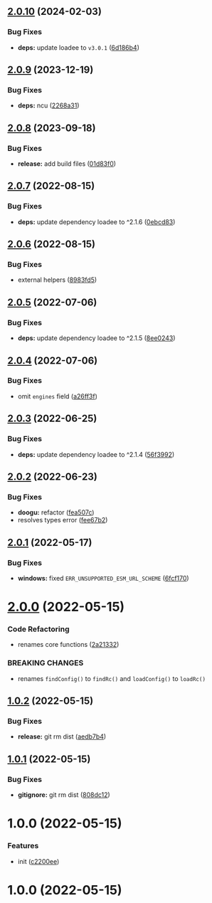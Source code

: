 ## [2.0.10](https://github.com/bent10/rcfy/compare/v2.0.9...v2.0.10) (2024-02-03)


### Bug Fixes

* **deps:** update loadee to `v3.0.1` ([6d186b4](https://github.com/bent10/rcfy/commit/6d186b4970139628325f40a76abd01e65e8048a9))

## [2.0.9](https://github.com/bent10/rcfy/compare/v2.0.8...v2.0.9) (2023-12-19)


### Bug Fixes

* **deps:** ncu ([2268a31](https://github.com/bent10/rcfy/commit/2268a312971ea61b4e0ecee3ef9f0cb0401df270))

## [2.0.8](https://github.com/bent10/rcfy/compare/v2.0.7...v2.0.8) (2023-09-18)


### Bug Fixes

* **release:** add build files ([01d83f0](https://github.com/bent10/rcfy/commit/01d83f0bbddea39d459a15bba0f56c75e11542af))

## [2.0.7](https://github.com/bent10/rcfy/compare/v2.0.6...v2.0.7) (2022-08-15)

### Bug Fixes

- **deps:** update dependency loadee to ^2.1.6 ([0ebcd83](https://github.com/bent10/rcfy/commit/0ebcd8309235f623918bba6b778eac8d3c37acd0))

## [2.0.6](https://github.com/bent10/rcfy/compare/v2.0.5...v2.0.6) (2022-08-15)

### Bug Fixes

- external helpers ([8983fd5](https://github.com/bent10/rcfy/commit/8983fd5fe2c1b43ebf8bd15dfa4c7e0a32698a77))

## [2.0.5](https://github.com/bent10/rcfy/compare/v2.0.4...v2.0.5) (2022-07-06)

### Bug Fixes

- **deps:** update dependency loadee to ^2.1.5 ([8ee0243](https://github.com/bent10/rcfy/commit/8ee02435591351cd46f6b48facaa6eaa5d372dea))

## [2.0.4](https://github.com/bent10/rcfy/compare/v2.0.3...v2.0.4) (2022-07-06)

### Bug Fixes

- omit `engines` field ([a26ff3f](https://github.com/bent10/rcfy/commit/a26ff3f2f67699bb0316c6777410b41b25470ac8))

## [2.0.3](https://github.com/bent10/rcfy/compare/v2.0.2...v2.0.3) (2022-06-25)

### Bug Fixes

- **deps:** update dependency loadee to ^2.1.4 ([56f3992](https://github.com/bent10/rcfy/commit/56f39928965084b3f6b2786036c9345395b7fd2d))

## [2.0.2](https://github.com/bent10/rcfy/compare/v2.0.1...v2.0.2) (2022-06-23)

### Bug Fixes

- **doogu:** refactor ([fea507c](https://github.com/bent10/rcfy/commit/fea507c79ffefb05453b2dc1988852a6ee805ab0))
- resolves types error ([fee67b2](https://github.com/bent10/rcfy/commit/fee67b2c66b1cc7512db3b700538bd68fd969e88))

## [2.0.1](https://github.com/bent10/rcfy/compare/v2.0.0...v2.0.1) (2022-05-17)

### Bug Fixes

- **windows:** fixed `ERR_UNSUPPORTED_ESM_URL_SCHEME` ([6fcf170](https://github.com/bent10/rcfy/commit/6fcf170203cb9807c606eecbc03b2a42ffc123c8))

# [2.0.0](https://github.com/bent10/rcfy/compare/v1.0.2...v2.0.0) (2022-05-15)

### Code Refactoring

- renames core functions ([2a21332](https://github.com/bent10/rcfy/commit/2a21332af33e19ca963ddc80c8083fb197e6dfc7))

### BREAKING CHANGES

- renames `findConfig()` to `findRc()` and `loadConfig()` to `loadRc()`

## [1.0.2](https://github.com/bent10/rcfy/compare/v1.0.1...v1.0.2) (2022-05-15)

### Bug Fixes

- **release:** git rm dist ([aedb7b4](https://github.com/bent10/rcfy/commit/aedb7b498d565288c854b896daf9b52208a50a19))

## [1.0.1](https://github.com/bent10/rcfy/compare/v1.0.0...v1.0.1) (2022-05-15)

### Bug Fixes

- **gitignore:** git rm dist ([808dc12](https://github.com/bent10/rcfy/commit/808dc12cc8e3b42a2bf3f5978f11dbc73804ba7e))

# 1.0.0 (2022-05-15)

### Features

- init ([c2200ee](https://github.com/bent10/rcfy/commit/c2200ee1f636fcfb60a707fabaffa8104963c89c))

# 1.0.0 (2022-05-15)
